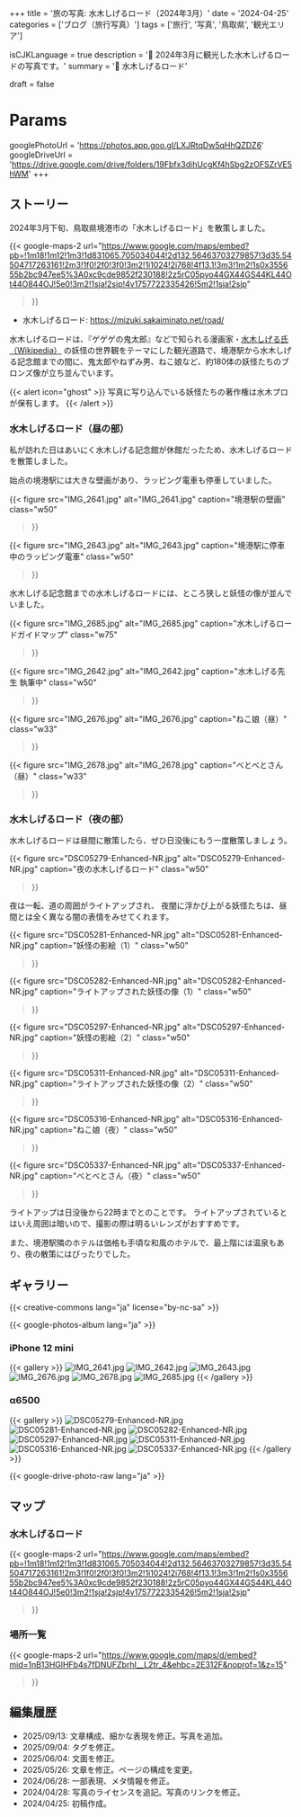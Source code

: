 +++
title = '旅の写真: 水木しげるロード（2024年3月）'
date = '2024-04-25'
categories = ['ブログ（旅行写真）']
tags = ['旅行', '写真', '鳥取県', '観光エリア']

isCJKLanguage = true
description = '👻 2024年3月に観光した水木しげるロードの写真です。'
summary = '📍 水木しげるロード'

draft = false

# Params
googlePhotoUrl = 'https://photos.app.goo.gl/LXJRtqDw5qHhQZDZ6'
googleDriveUrl = 'https://drive.google.com/drive/folders/19Fbfx3dihUcgKf4hSbg2zOFSZrVE5hWM'
+++


## ストーリー

2024年3月下旬、鳥取県境港市の「水木しげるロード」を散策しました。

{{< google-maps-2
  url="https://www.google.com/maps/embed?pb=!1m18!1m12!1m3!1d831065.705034044!2d132.56463703279857!3d35.54504717263161!2m3!1f0!2f0!3f0!3m2!1i1024!2i768!4f13.1!3m3!1m2!1s0x355655b2bc947ee5%3A0xc9cde9852f230188!2z5rC05pyo44GX44GS44KL44Ot44O844OJ!5e0!3m2!1sja!2sjp!4v1757722335426!5m2!1sja!2sjp"
  >}}

- 水木しげるロード: https://mizuki.sakaiminato.net/road/

水木しげるロードは、『ゲゲゲの鬼太郎』などで知られる漫画家・[水木しげる氏（Wikipedia）](https://ja.wikipedia.org/wiki/%E6%B0%B4%E6%9C%A8%E3%81%97%E3%81%92%E3%82%8B) の妖怪の世界観をテーマにした観光道路で、境港駅から水木しげる記念館までの間に、鬼太郎やねずみ男、ねこ娘など、約180体の妖怪たちのブロンズ像が立ち並んでいます。

{{< alert icon="ghost" >}}
写真に写り込んでいる妖怪たちの著作権は水木プロが保有します。
{{< /alert >}}


### 水木しげるロード（昼の部）

私が訪れた日はあいにく水木しげる記念館が休館だったため、水木しげるロードを散策しました。

始点の境港駅には大きな壁画があり、ラッピング電車も停車していました。

{{< figure
  src="IMG_2641.jpg"
  alt="IMG_2641.jpg"
  caption="境港駅の壁画"
  class="w50"
  >}}

{{< figure
  src="IMG_2643.jpg"
  alt="IMG_2643.jpg"
  caption="境港駅に停車中のラッピング電車"
  class="w50"
  >}}

水木しげる記念館までの水木しげるロードには、ところ狭しと妖怪の像が並んでいました。

{{< figure
  src="IMG_2685.jpg"
  alt="IMG_2685.jpg"
  caption="水木しげるロードガイドマップ"
  class="w75"
  >}}

{{< figure
  src="IMG_2642.jpg"
  alt="IMG_2642.jpg"
  caption="水木しげる先生 執筆中"
  class="w50"
  >}}

{{< figure
  src="IMG_2676.jpg"
  alt="IMG_2676.jpg"
  caption="ねこ娘（昼）"
  class="w33"
  >}}

{{< figure
  src="IMG_2678.jpg"
  alt="IMG_2678.jpg"
  caption="べとべとさん（昼）"
  class="w33"
  >}}


### 水木しげるロード（夜の部）

水木しげるロードは昼間に散策したら、ぜひ日没後にもう一度散策しましょう。

{{< figure
  src="DSC05279-Enhanced-NR.jpg"
  alt="DSC05279-Enhanced-NR.jpg"
  caption="夜の水木しげるロード"
  class="w50"
  >}}


夜は一転、道の周囲がライトアップされ、
夜闇に浮かび上がる妖怪たちは、昼間とは全く異なる闇の表情をみせてくれます。

{{< figure
  src="DSC05281-Enhanced-NR.jpg"
  alt="DSC05281-Enhanced-NR.jpg"
  caption="妖怪の影絵（1）"
  class="w50"
  >}}

{{< figure
  src="DSC05282-Enhanced-NR.jpg"
  alt="DSC05282-Enhanced-NR.jpg"
  caption="ライトアップされた妖怪の像（1）"
  class="w50"
  >}}

{{< figure
  src="DSC05297-Enhanced-NR.jpg"
  alt="DSC05297-Enhanced-NR.jpg"
  caption="妖怪の影絵（2）"
  class="w50"
  >}}

{{< figure
  src="DSC05311-Enhanced-NR.jpg"
  alt="DSC05311-Enhanced-NR.jpg"
  caption="ライトアップされた妖怪の像（2）"
  class="w50"
  >}}

{{< figure
  src="DSC05316-Enhanced-NR.jpg"
  alt="DSC05316-Enhanced-NR.jpg"
  caption="ねこ娘（夜）"
  class="w50"
  >}}

{{< figure
  src="DSC05337-Enhanced-NR.jpg"
  alt="DSC05337-Enhanced-NR.jpg"
  caption="べとべとさん（夜）"
  class="w50"
  >}}

ライトアップは日没後から22時までとのことです。
ライトアップされているとはいえ周囲は暗いので、撮影の際は明るいレンズがおすすめです。

また、境港駅隣のホテルは価格も手頃な和風のホテルで、最上階には温泉もあり、夜の散策にはぴったりでした。


## ギャラリー

{{< creative-commons lang="ja" license="by-nc-sa" >}}

{{< google-photos-album lang="ja" >}}


### iPhone 12 mini

{{< gallery >}}
<img src="IMG_2641.jpg" alt="IMG_2641.jpg" class="grid-w33" />
<img src="IMG_2642.jpg" alt="IMG_2642.jpg" class="grid-w33" />
<img src="IMG_2643.jpg" alt="IMG_2643.jpg" class="grid-w33" />
<img src="IMG_2676.jpg" alt="IMG_2676.jpg" class="grid-w25" />
<img src="IMG_2678.jpg" alt="IMG_2678.jpg" class="grid-w25" />
<img src="IMG_2685.jpg" alt="IMG_2685.jpg" class="grid-w50" />
{{< /gallery >}}


### α6500

{{< gallery >}}
<img src="DSC05279-Enhanced-NR.jpg" alt="DSC05279-Enhanced-NR.jpg" class="grid-w50" />
<img src="DSC05281-Enhanced-NR.jpg" alt="DSC05281-Enhanced-NR.jpg" class="grid-w50" />
<img src="DSC05282-Enhanced-NR.jpg" alt="DSC05282-Enhanced-NR.jpg" class="grid-w50" />
<img src="DSC05297-Enhanced-NR.jpg" alt="DSC05297-Enhanced-NR.jpg" class="grid-w50" />
<img src="DSC05311-Enhanced-NR.jpg" alt="DSC05311-Enhanced-NR.jpg" class="grid-w50" />
<img src="DSC05316-Enhanced-NR.jpg" alt="DSC05316-Enhanced-NR.jpg" class="grid-w50" />
<img src="DSC05337-Enhanced-NR.jpg" alt="DSC05337-Enhanced-NR.jpg" class="grid-w50" />
{{< /gallery >}}

{{< google-drive-photo-raw lang="ja" >}}


## マップ

### 水木しげるロード

{{< google-maps-2
  url="https://www.google.com/maps/embed?pb=!1m18!1m12!1m3!1d831065.705034044!2d132.56463703279857!3d35.54504717263161!2m3!1f0!2f0!3f0!3m2!1i1024!2i768!4f13.1!3m3!1m2!1s0x355655b2bc947ee5%3A0xc9cde9852f230188!2z5rC05pyo44GX44GS44KL44Ot44O844OJ!5e0!3m2!1sja!2sjp!4v1757722335426!5m2!1sja!2sjp"
  >}}


### 場所一覧

{{< google-maps-2
  url="https://www.google.com/maps/d/embed?mid=1nB13HGlHFb4s7fDNUFZbrhI__L2tr_4&ehbc=2E312F&noprof=1&z=15"
  >}}


## 編集履歴

- 2025/09/13: 文章構成、細かな表現を修正。写真を追加。
- 2025/09/04: タグを修正。
- 2025/06/04: 文面を修正。
- 2025/05/26: 文章を修正。ページの構成を変更。
- 2024/06/28: 一部表現、メタ情報を修正。
- 2024/04/28: 写真のライセンスを追記。写真のリンクを修正。
- 2024/04/25: 初稿作成。
